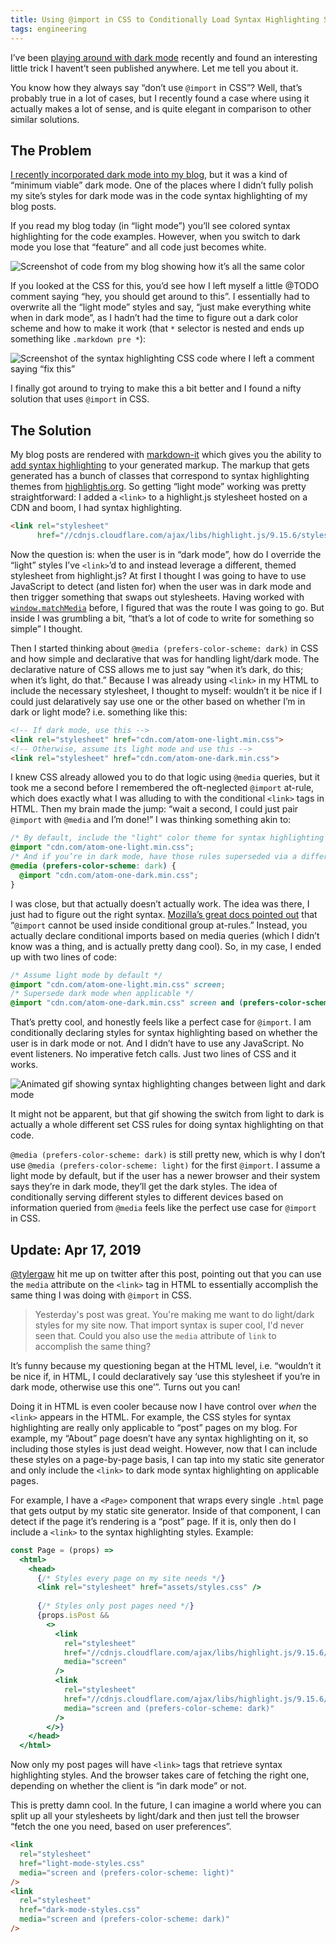 ```yaml
---
title: Using @import in CSS to Conditionally Load Syntax Highlighting Styles in Dark Mode
tags: engineering
---
```


I’ve been [playing around with dark mode](https://blog.jim-nielsen.com/2018/icon-galleries-dark-mode/) recently and found an interesting little trick I havent’t seen published anywhere. Let me tell you about  it.

You know how they always say “don’t use `@import` in CSS”? Well, that’s probably true in a lot of cases, but I recently found a case where using it actually makes a lot of sense, and is quite elegant in comparison to other similar solutions.

## The Problem

[I recently incorporated dark mode into my blog](https://blog.jim-nielsen.com/2018/dark-mode-on-the-web/), but it was a kind of “minimum viable” dark mode. One of the places where I didn’t fully polish my site’s styles for dark mode was in the code syntax highlighting of my blog posts. 

If you read my blog today (in “light mode”) you’ll see colored syntax highlighting for the code examples. However, when you switch to dark mode you lose that “feature” and all code just becomes white.

![Screenshot of code from my blog showing how it’s all the same color](https://cdn.jim-nielsen.com/blog/2019/dark-mode-syntax-old-screenshot.png)

If you looked at the CSS for this, you’d see how I left myself a little @TODO comment saying “hey, you should get around to this”. I essentially had to overwrite all the “light mode” styles and say, “just make everything white when in dark mode”, as I hadn’t had the time to figure out a dark color scheme and how to make it work (that `*` selector is nested and ends up something like `.markdown pre *`):

![Screenshot of the syntax highlighting CSS code where I left a comment saying “fix this”](https://cdn.jim-nielsen.com/blog/2019/dark-mode-syntax-old-code.png)

I finally got around to trying to make this a bit better and I found a nifty solution that uses `@import` in CSS.

## The Solution

My blog posts are rendered with [markdown-it](https://github.com/markdown-it/markdown-it) which gives you the ability to [add syntax highlighting](https://github.com/markdown-it/markdown-it#syntax-highlighting) to your generated markup. The markup that gets generated has a bunch of classes that correspond to syntax highlighting themes from [highlightjs.org](https://highlightjs.org/). So getting “light mode” working was pretty straightforward: I added a `<link>` to a highlight.js stylesheet hosted on a CDN and boom, I had syntax highlighting.

```html
<link rel="stylesheet"
      href="//cdnjs.cloudflare.com/ajax/libs/highlight.js/9.15.6/styles/default.min.css">
```

Now the question is: when the user is in “dark mode”, how do I override the “light” styles I’ve `<link>`’d to and instead leverage a different, themed stylesheet from highlight.js? At first I thought I was going to have to use JavaScript to detect (and listen for) when the user was in dark mode and then trigger something that swaps out stylesheets. Having worked with [`window.matchMedia`](https://developer.mozilla.org/en-US/docs/Web/API/Window/matchMedia) before, I figured that was the route I was going to go. But inside I was grumbling a bit, “that’s a lot of code to write for something so simple” I thought.

Then I started thinking about `@media (prefers-color-scheme: dark)` in CSS and how simple and declarative that was for handling light/dark mode. The declarative nature of CSS allows me to just say “when it’s dark, do this; when it’s light, do that.” Because I was already using `<link>` in my HTML to include the necessary stylesheet, I thought to myself: wouldn’t it be nice if I could just delaratively say use one or the other based on whether I’m in dark or light mode? i.e. something like this:

```html
<!-- If dark mode, use this -->
<link rel="stylesheet" href="cdn.com/atom-one-light.min.css">
<!-- Otherwise, assume its light mode and use this -->
<link rel="stylesheet" href="cdn.com/atom-one-dark.min.css">
```

I knew CSS already allowed you to do that logic using `@media` queries, but it took me a second before I remembered the oft-neglected `@import` at-rule, which  does exactly what I was alluding to with the conditional `<link>` tags in HTML. Then my brain made the jump: “wait a second, I could just pair `@import` with `@media` and I’m done!” I was thinking something akin to:

```css
/* By default, include the "light" color theme for syntax highlighting */
@import "cdn.com/atom-one-light.min.css";
/* And if you’re in dark mode, have those rules superseded via a different stylesheet */
@media (prefers-color-scheme: dark) {
  @import "cdn.com/atom-one-dark.min.css";
}
```

I was close, but that actually doesn’t actually work. The idea was there, I just had to figure out the right syntax. [Mozilla’s great docs pointed out](https://developer.mozilla.org/en-US/docs/Web/CSS/@import) that “`@import` cannot be used inside conditional group at-rules.” Instead, you actually declare conditional imports based on media queries (which I didn’t know was a thing, and is actually pretty dang cool). So, in my case, I ended up with two lines of code:

```css
/* Assume light mode by default */
@import "cdn.com/atom-one-light.min.css" screen;
/* Supersede dark mode when applicable */  
@import "cdn.com/atom-one-dark.min.css" screen and (prefers-color-scheme: dark);
```

That’s pretty cool, and honestly feels like a perfect case for `@import`. I am conditionally declaring styles for syntax highlighting based on whether the user is in dark mode or not. And I didn’t have to use any JavaScript. No event listeners. No imperative fetch calls. Just two lines of CSS and it works.

![Animated gif showing syntax highlighting changes between light and dark mode](https://cdn.jim-nielsen.com/blog/2019/dark-mode-syntax-switch.gif)

It might not be apparent, but that gif showing the switch from light to dark is actually a whole different set CSS rules for doing syntax highlighting on that code.

`@media (prefers-color-scheme: dark)` is still pretty new, which is why I don’t use `@media (prefers-color-scheme: light)` for the first `@import`. I assume a light mode by default, but if the user has a newer browser and their system says they’re in dark mode, they’ll get the dark styles. The idea of conditionally serving different styles to different devices based on information queried from `@media` feels like the perfect use case for `@import` in CSS.

## Update: Apr 17, 2019

[@tylergaw](https://twitter.com/tylergaw) hit me up on twitter after this post, pointing out that you can use the `media` attribute on the `<link>` tag in HTML to essentially accomplish the same thing I was doing with `@import` in CSS.

> Yesterday's post was great. You're making me want to do light/dark styles for my site now. That import syntax is super cool, I'd never seen that. Could you also use the `media` attribute of `link` to accomplish the same thing?

It’s funny because my questioning began at the HTML level, i.e. “wouldn’t it be nice if, in HTML, I could declaratively say ‘use this stylesheet if you’re in dark mode, otherwise use this one’”. Turns out you can!

Doing it in HTML is even cooler because now I have control over *when* the `<link>` appears in the HTML. For example, the CSS styles for syntax highlighting are really only applicable to “post” pages on my blog. For example, my “About” page doesn’t have any syntax highlighting on it, so including those styles is just dead weight. However, now that I can include these styles on a page-by-page basis, I can tap into my static site generator and only include the `<link>` to dark mode syntax highlighting on applicable pages. 

For example, I have a `<Page>` component that wraps every single `.html` page that gets output by my static site generator. Inside of that component, I can detect if the page it’s rendering is a “post” page. If it is, only then do I include a `<link>` to the syntax highlighting styles. Example:

```jsx
const Page = (props) => 
  <html>
    <head>
      {/* Styles every page on my site needs */}
      <link rel="stylesheet" href="assets/styles.css" />
      
      {/* Styles only post pages need */}
      {props.isPost && 
        <>
          <link
            rel="stylesheet"
            href="//cdnjs.cloudflare.com/ajax/libs/highlight.js/9.15.6/styles/atom-one-light.min.css"
            media="screen"
          />
          <link
            rel="stylesheet"
            href="//cdnjs.cloudflare.com/ajax/libs/highlight.js/9.15.6/styles/atom-one-dark.min.css"
            media="screen and (prefers-color-scheme: dark)"
          />
        </>}
    </head>
  </html>
```

Now only my post pages will have `<link>` tags that retrieve syntax highlighting styles. And the browser takes care of fetching the right one, depending on whether the client is “in dark mode” or not.

This is pretty damn cool. In the future, I can imagine a world where you can split up all your stylesheets by light/dark and then just tell the browser “fetch the one you need, based on user preferences”.

```html
<link
  rel="stylesheet"
  href="light-mode-styles.css"
  media="screen and (prefers-color-scheme: light)"
/>
<link
  rel="stylesheet"
  href="dark-mode-styles.css"
  media="screen and (prefers-color-scheme: dark)"
/>
```
